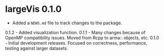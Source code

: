 # largeVis 0.1.0

* Added a `NEWS.md` file to track changes to the package.


0.1.2 - Added visualization function.
0.1.1 - Many changes because of OpenMP compatibility issues. Moved from Rcpp to arma:: objects, etc. 
0.1.0 - Initial development releases.  Focused on correctness, performance, testing against larger datasets.

